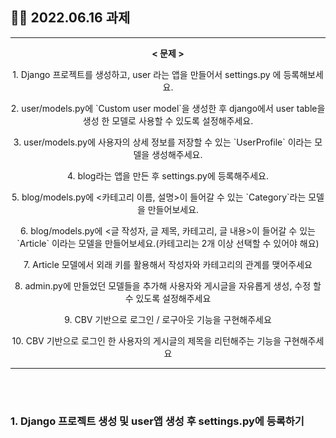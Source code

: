 ## ✍🏻 2022.06.16 과제
------------------
<p align="center"><b>< 문제 ></b></p>
  
<p align="center">1. Django 프로젝트를 생성하고, user 라는 앱을 만들어서 settings.py 에 등록해보세요.</p>
<p align="center">2. user/models.py에 `Custom user model`을 생성한 후 django에서 user table을 생성 한 모델로 사용할 수 있도록 설정해주세요.</p>
<p align="center">3. user/models.py에 사용자의 상세 정보를 저장할 수 있는 `UserProfile` 이라는 모델을 생성해주세요.</p>
<p align="center">4. blog라는 앱을 만든 후 settings.py에 등록해주세요.</p>
<p align="center">5. blog/models.py에 <카테고리 이름, 설명>이 들어갈 수 있는 `Category`라는 모델을 만들어보세요.</p>
<p align="center">6. blog/models.py에 <글 작성자, 글 제목, 카테고리, 글 내용>이 들어갈 수 있는 `Article` 이라는 모델을 만들어보세요.(카테고리는 2개 이상 선택할 수 있어야 해요)</p>
<p align="center">7. Article 모델에서 외래 키를 활용해서 작성자와 카테고리의 관계를 맺어주세요</p>
<p align="center">8. admin.py에 만들었던 모델들을 추가해 사용자와 게시글을 자유롭게 생성, 수정 할 수 있도록 설정해주세요</p>
<p align="center">9. CBV 기반으로 로그인 / 로구아웃 기능을 구현해주세요</p>
<p align="center">10. CBV 기반으로 로그인 한 사용자의 게시글의 제목을 리턴해주는 기능을 구현해주세요</p>

------------------
<br><br>
  

### 1. Django 프로젝트 생성 및 user앱 생성 후 settings.py에 등록하기
